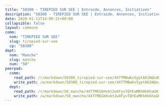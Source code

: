 ```yaml
---
title: "50300 - TIREPIED SUR SEE | Entraide, Annonces, Initiatives"
description: "50300 - TIREPIED SUR SEE | Entraide, Annonces, Initiatives"
date: 2020-01-11T14:09:21+09:00
collapsible: false
layout: commune
comm:
  nom: "TIREPIED SUR SEE"
  slug: tirepied-sur-see
  cp: "50300"
dept:
  nom: "Manche"
  slug: manche
  num: "50"
peerpad:
  comm:
    read_path: /r/markdown/50300_tirepied-sur-see/4XTTMBwKx5yptA61NQo4EUrBGZHpRB9oJbsiy7qENBJruorrs
    write_path: /w/markdown/50300_tirepied-sur-see/4XTTMBwKx5yptA61NQo4EUrBGZHpRB9oJbsiy7qENBJruorrs-K3TgUpFag4VqLbk4uqbd9XVhdDbQP85c3pGamxHAzo4nbHQWSPvVLs5mJH3amoQfVZnXWZSm5DZPgH8ppqrrYp4Aa6UECNdRu9sLRoHHjgnxvjRUGU2chrPbW73Sdt6ox3bferAj
  dept:
    read_path: /r/markdown/50_manche/4XTTMEGkHvbt2wXFyvTQYEaMKhHk6haGH1SzsRNevKgBDTuXr
    write_path: /w/markdown/50_manche/4XTTMEGkHvbt2wXFyvTQYEaMKhHk6haGH1SzsRNevKgBDTuXr-K3TgUSx1rwmRRLqHcTLLdo4dVfTRKvf94KKagmUFPevWSp2f9nuc6fJF25TtLArzK8teuQ5TvuAMqW38N2MYgT18hBoXtjmKX9WuSn2vkujmSJPp3gF4gsuMmfEM8Th4Ap94heFE
---
```


